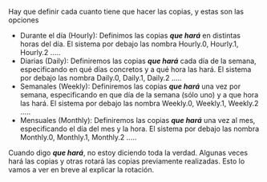 Hay que definir cada cuanto tiene que hacer las copias, y estas son las opciones

- Durante el día (Hourly): Definimos las copias ***que hará*** en distintas horas del día. El sistema por debajo las nombra Hourly.0, Hourly.1, Hourly.2 .....
- Diarias (Daily): Definiremos las copias ***que hará*** cada día de la semana, especificando en qué días concretos y a qué hora las hará. El sistema por debajo las nombra Daily.0, Daily.1, Daily.2 .....
- Semanales (Weekly): Definiremos las copias ***que hará*** una vez por semana, especificando en que día de la semana (sólo uno) y a que hora las hará. El sistema por debajo las nombra Weekly.0, Weekly.1, Weekly.2 .....
- Mensuales (Monthly): Definiremos las copias ***que hará*** una vez al mes, especificando el día del mes y la hora. El sistema por debajo las nombra Monthly.0, Monthly.1, Monthly.2 .....

Cuando digo ***que hará***, no estoy diciendo toda la verdad. Algunas veces hará las copias y  otras rotará las copias previamente realizadas. Esto lo vamos a ver en breve al explicar la rotación.
